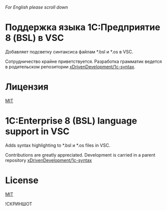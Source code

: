 *For English please scroll down*

# Поддержка языка 1С:Предприятие 8 (BSL) в VSC

Добавляет подсветку синтаксиса файлам \*.bsl и \*.os в VSC.

Сотрудничество крайне приветствуется. Разработка грамматик ведется в родительском репозитории [xDrivenDevelopment/1c-syntax](https://github.com/xDrivenDevelopment/1c-syntax).

Лицензия
========

[MIT](https://github.com/xDrivenDevelopment/vsc-language-1c-bsl/blob/master/LICENSE.md)

# 1С:Enterprise 8 (BSL) language support in VSC

Adds syntax highlighting to \*.bsl и \*.os files in VSC.

Contributions are greatly appreciated. Development is carried in a parent repository [xDrivenDevelopment/1c-syntax](https://github.com/xDrivenDevelopment/1c-syntax)

License
=======

[MIT](https://github.com/xDrivenDevelopment/vsc-language-1c-bsl/blob/master/LICENSE.md)

!СКРИНШОТ
